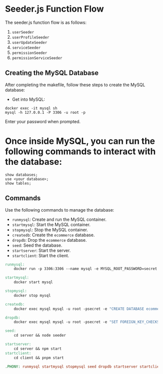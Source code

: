 # Seeder.js Function Flow

The seeder.js function flow is as follows:

1. `userSeeder`
2. `userProfileSeeder`
3. `userUpdateSeeder`
4. `serviceSeeder`
5. `permissionSeeder`
6. `permissionServiceSeeder`

## Creating the MySQL Database

After completing the makefile, follow these steps to create the MySQL database:
- Get into MySQL:

```docker
docker exec -it mysql sh
mysql -h 127.0.0.1 -P 3306 -u root -p
```


Enter your password when prompted.

# Once inside MySQL, you can run the following commands to interact with the database:

```docker
show databases;
use <your database>;
show tables;
```

## Commands

Use the following commands to manage the database:

- `runmysql`: Create and run the MySQL container.
- `startmysql`: Start the MySQL container.
- `stopmysql`: Stop the MySQL container.
- `createdb`: Create the `ecommerce` database.
- `dropdb`: Drop the `ecommerce` database.
- `seed`: Seed the database.
- `startserver`: Start the server.
- `startclient`: Start the client.

```makefile
runmysql: 
	docker run -p 3306:3306 --name mysql -e MYSQL_ROOT_PASSWORD=secret -d mysql

startmysql: 
	docker start mysql

stopmysql: 
	docker stop mysql

createdb:
	docker exec mysql mysql -u root -psecret -e "CREATE DATABASE ecommerce"

dropdb:
	docker exec mysql mysql -u root -psecret -e "SET FOREIGN_KEY_CHECKS=0; DROP DATABASE IF EXISTS ecommerce; SET FOREIGN_KEY_CHECKS=1;"

seed:
	cd server && node seeder

startserver: 
	cd server && npm start
startclient:
	cd client && pnpm start

.PHONY: runmysql startmysql stopmysql seed dropdb startserver startclient
```


